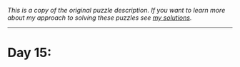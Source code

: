*This is a copy of the original puzzle description. If you want to learn more about my approach to solving these puzzles see [my solutions](solutions.md).*

---
# Day 15: 
